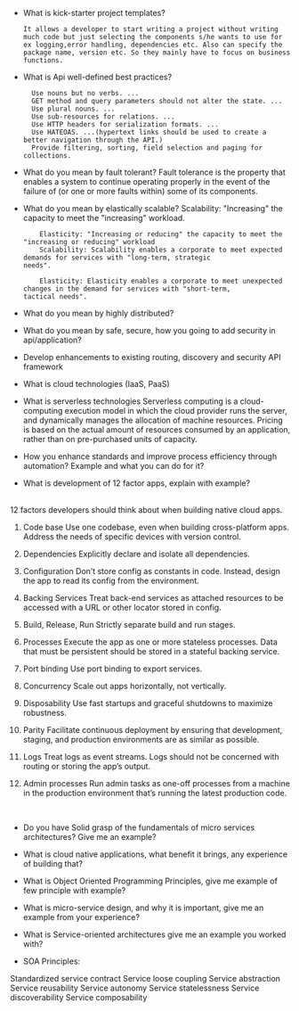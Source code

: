 * What is kick-starter project templates?

      It allows a developer to start writing a project without writing much code but just selecting the components s/he wants to use for ex logging,error handling, dependencies etc. Also can specify the package name, version etc. So they mainly have to focus on business functions. 

* What is Api well-defined best practices?


        Use nouns but no verbs. ...
        GET method and query parameters should not alter the state. ...
        Use plural nouns. ...
        Use sub-resources for relations. ...
        Use HTTP headers for serialization formats. ...
        Use HATEOAS. ...(hypertext links should be used to create a better navigation through the API.)
        Provide filtering, sorting, field selection and paging for collections.

* What do you mean by fault tolerant?
          Fault tolerance is the property that enables a system to continue operating properly in the event of the failure of           (or one or more faults within) some of its components.

* What do you mean by elastically scalable?
          Scalability: "Increasing" the capacity to meet the "increasing" workload.

          Elasticity: "Increasing or reducing" the capacity to meet the "increasing or reducing" workload
          Scalability: Scalability enables a corporate to meet expected demands for services with "long-term, strategic                 needs".

          Elasticity: Elasticity enables a corporate to meet unexpected changes in the demand for services with "short-term,             tactical needs".

* What do you mean by highly distributed?

* What do you mean by safe, secure, how you going to add security in api/application?

* Develop enhancements to existing routing, discovery and security API framework

* What is cloud technologies (IaaS, PaaS)

* What is serverless technologies
Serverless computing is a cloud-computing execution model in which the cloud provider runs the server, and dynamically manages the allocation of machine resources. Pricing is based on the actual amount of resources consumed by an application, rather than on pre-purchased units of capacity.

* How you enhance standards and improve process efficiency through automation? Example and what you can do for it?

* What is development of 12 factor apps, explain with example?

<br>
12 factors developers should think about when building native cloud apps.

1. Code base
Use one codebase, even when building cross-platform apps. Address the needs of specific devices with version control.

2. Dependencies
Explicitly declare and isolate all dependencies. 

3. Configuration
Don’t store config as constants in code. Instead, design the app to read its config from the environment.

4. Backing Services
Treat back-end services as attached resources to be accessed with a URL or other locator stored in config.

5. Build, Release, Run
Strictly separate build and run stages.

6. Processes
Execute the app as one or more stateless processes. Data that must be persistent should be stored in a stateful backing service.

7. Port binding
Use port binding to export services.

8. Concurrency
Scale out apps horizontally, not vertically. 

9. Disposability
Use fast startups and graceful shutdowns to maximize robustness.

10. Parity
Facilitate continuous deployment by ensuring that development, staging, and production environments are as similar as possible.

11. Logs
Treat logs as event streams. Logs should not be concerned with routing or storing the app’s output.

12. Admin processes
Run admin tasks as one-off processes from a machine in the production environment that’s running the latest production code.

</br>

* Do you have Solid grasp of the fundamentals of micro services architectures? Give me an example?

* What is cloud native applications, what benefit it brings, any experience of building that?

* What is Object Oriented Programming Principles, give  me example of few principle with example?

* What is micro-service design, and why it is important, give me an example from your experience?

* What is Service-oriented architectures give me an example you worked with?

* SOA Principles:

Standardized service contract
Service loose coupling
Service abstraction
Service reusability
Service autonomy
Service statelessness
Service discoverability
Service composability

